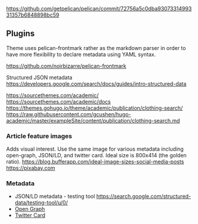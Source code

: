 https://github.com/getpelican/pelican/commit/72756a5c0dba9307331499331357b6848898bc59

## Plugins

Theme uses pelican-frontmark rather as the markdown parser in order to have more flexibility to declare metadata using YAML syntax.

https://github.com/noirbizarre/pelican-frontmark

Structured JSON metadata
https://developers.google.com/search/docs/guides/intro-structured-data

https://sourcethemes.com/academic/
https://sourcethemes.com/academic/docs
https://themes.gohugo.io/theme/academic/publication/clothing-search/
https://raw.githubusercontent.com/gcushen/hugo-academic/master/exampleSite/content/publication/clothing-search.md

### Article feature images

Adds visual interest. Use the same image for various metadata including open-graph, JSON/LD, and twitter card. Ideal size is 800x414 (the golden ratio).
https://blog.bufferapp.com/ideal-image-sizes-social-media-posts
https://pixabay.com

### Metadata

* JSON/LD metadata - testing tool https://search.google.com/structured-data/testing-tool/u/0/
* [Open Graph](http://ogp.me/)
* [Twitter Card](https://developer.twitter.com/en/docs/tweets/optimize-with-cards/overview/markup)
